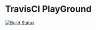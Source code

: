 # TravisCI PlayGround

[![Build Status](https://travis-ci.org/rn0/travis-playground.png?branch=master)](https://travis-ci.org/rn0/travis-playground)
